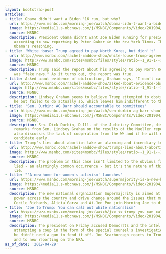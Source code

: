 ```yaml
---
layout: bootstrap-post
articles:
- title: Obama didn't want a Biden '16 run, but why?
  url: https://www.msnbc.com/morning-joe/watch/obama-didn-t-want-a-biden-16-run-but-why-1514317891970
  image: https://media11.s-nbcnews.com/j/MSNBC/Components/Video/201904/n_mj_biden3_190429_1920x1080.nbcnews-fp-1200-630.jpg
  source: MSNBC
  description: President Obama didn't want Joe Biden running for president in 2016,
    according to new reporting by Peter Baker in the New York Times. The panel discusses
    Obama's reasoning.
- title: 'White House: Trump agreed to pay North Korea, but didn''t'
  url: http://www.msnbc.com/rachel-maddow-show/white-house-trump-agreed-pay-north-korea-didnt
  image: http://www.msnbc.com/sites/msnbc/files/styles/ratio--1_91-1--1200x630/public/afp_13079i.jpg?itok=i4LM932l
  source: MSNBC
  description: Trump said the report about his agreeing to pay North Korea $2 million
    was "fake news." As it turns out, the report was true.
- title: Asked about evidence of obstruction, Graham says, 'I don't care'
  url: http://www.msnbc.com/rachel-maddow-show/asked-about-evidence-obstruction-graham-says-i-dont-care
  image: http://www.msnbc.com/sites/msnbc/files/styles/ratio--1_91-1--1200x630/public/gettyimages-497016292.jpg?itok=Q_PNH7KW
  source: MSNBC
  description: Lindsey Graham seems to believe Trump attempted to obstruct justice,
    he but failed to do actually so, which leaves him indifferent to the scandal.
- title: 'Sen. Durbin: AG Barr should accountable to committees'
  url: https://www.msnbc.com/morning-joe/watch/sen-durbin-ag-barr-should-accountable-to-committees-1514140227841
  image: https://media11.s-nbcnews.com/j/MSNBC/Components/Video/201904/n_mj_durbin1_190429_1920x1080.nbcnews-fp-1200-630.jpg
  source: MSNBC
  description: Sen. Dick Durbin, D-Ill. of the Judiciary Committee, discusses new
    remarks from Sen. Lindsey Graham on the results of the Mueller report. Sen. Durbin
    also discusses the lack of cooperation from the WH and if he will endorse a Democratic
    candidate early.
- title: Trump's lies about abortion take an alarming and incendiary turn
  url: http://www.msnbc.com/rachel-maddow-show/trumps-lies-about-abortion-take-alarming-and-incendiary-turn
  image: http://www.msnbc.com/sites/msnbc/files/styles/ratio--1_91-1--1200x630/public/articles/h_14497835.jpg?itok=9tECkbLD
  source: MSNBC
  description: The problem in this case isn't limited to the obvious fact that Trump
    lied - an alarmingly common occurrence - but it's the nature of this specific
    lie.
- title: "'A new home for women's activism' launches"
  url: https://www.msnbc.com/morning-joe/watch/supermajority-is-a-new-home-for-women-s-activism-1514089539971
  image: https://media11.s-nbcnews.com/j/MSNBC/Components/Video/201904/n_mj_super_190429_1920x1080.nbcnews-fp-1200-630.jpg
  source: MSNBC
  description: The new national organization Supermajority is aimed at building women's
    power across the country and drive change around the issues that matter to women.
    Cecile Richards, Alicia Garza and Ai-Jen Poo join Morning Joe to discuss.
- title: 'Joe to Trump: You can call out white nationalism'
  url: https://www.msnbc.com/morning-joe/watch/joe-to-trump-you-can-call-out-white-nationalism-1514085443746
  image: https://media11.s-nbcnews.com/j/MSNBC/Components/Video/201904/n_mj_nra_190429_1920x1080.nbcnews-fp-1200-630.jpg
  source: MSNBC
  description: The president on Friday accused Democrats and the intel community of
    attempting a coup in the form of the special counsel's investigation and said
    he didn't need a gun to fend it off. Joe Scarborough reacts to Trump's remarks
    and to new reporting on the NRA.
as_of_date: '2019-04-29'
---
```


